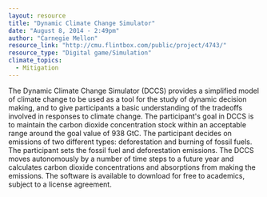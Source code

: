 ```yaml
---
layout: resource
title: "Dynamic Climate Change Simulator"
date: "August 8, 2014 - 2:49pm"
author: "Carnegie Mellon"
resource_link: "http://cmu.flintbox.com/public/project/4743/"
resource_type: "Digital game/Simulation"
climate_topics:
  - Mitigation
---
```


The Dynamic Climate Change Simulator (DCCS) provides a simplified model of climate change to be used as a tool for the study of dynamic decision making, and to give participants a basic understanding of the tradeoffs involved in responses to climate change. The participant's goal in DCCS is to maintain the carbon dioxide concentration stock within an acceptable range around the goal value of 938 GtC. The participant decides on emissions of two different types: deforestation and burning of fossil fuels. The participant sets the fossil fuel and deforestation emissions. The DCCS moves autonomously by a number of time steps to a future year and calculates carbon dioxide concentrations and absorptions from making the emissions. The software is available to download for free to academics, subject to a license agreement.